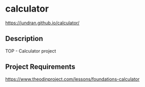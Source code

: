 # calculator
https://jundran.github.io/calculator/

## Description
TOP - Calculator project

## Project Requirements
https://www.theodinproject.com/lessons/foundations-calculator
